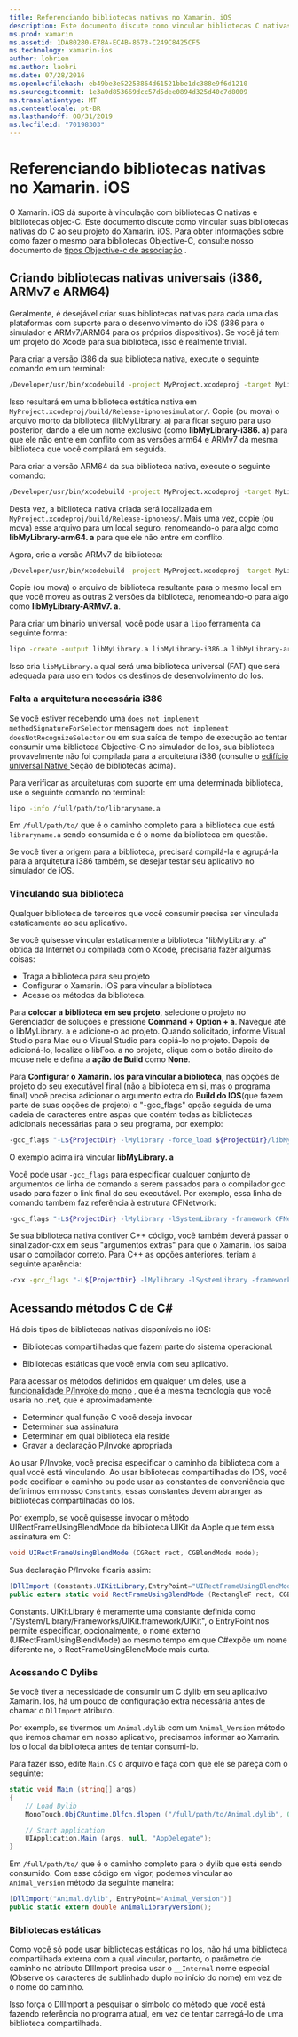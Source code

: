 ```yaml
---
title: Referenciando bibliotecas nativas no Xamarin. iOS
description: Este documento discute como vincular bibliotecas C nativas em um aplicativo Xamarin. iOS. Ele descreve como criar bibliotecas nativas universais e acessar métodos C#C do.
ms.prod: xamarin
ms.assetid: 1DA80280-E78A-EC4B-8673-C249C8425CF5
ms.technology: xamarin-ios
author: lobrien
ms.author: laobri
ms.date: 07/28/2016
ms.openlocfilehash: eb49be3e52258864d61521bbe1dc388e9f6d1210
ms.sourcegitcommit: 1e3a0d853669dcc57d5dee0894d325d40c7d8009
ms.translationtype: MT
ms.contentlocale: pt-BR
ms.lasthandoff: 08/31/2019
ms.locfileid: "70198303"
---
```

# <a name="referencing-native-libraries-in-xamarinios"></a>Referenciando bibliotecas nativas no Xamarin. iOS

O Xamarin. iOS dá suporte à vinculação com bibliotecas C nativas e bibliotecas objec-C. Este documento discute como vincular suas bibliotecas nativas do C ao seu projeto do Xamarin. iOS. Para obter informações sobre como fazer o mesmo para bibliotecas Objective-C, consulte nosso documento de [tipos Objective-c de associação](~/ios/platform/binding-objective-c/index.md) .

<a name="building_native" />

## <a name="building-universal-native-libraries-i386-armv7-and-arm64"></a>Criando bibliotecas nativas universais (i386, ARMv7 e ARM64)

Geralmente, é desejável criar suas bibliotecas nativas para cada uma das plataformas com suporte para o desenvolvimento do iOS (i386 para o simulador e ARMv7/ARM64 para os próprios dispositivos). Se você já tem um projeto do Xcode para sua biblioteca, isso é realmente trivial.

Para criar a versão i386 da sua biblioteca nativa, execute o seguinte comando em um terminal:

```bash
/Developer/usr/bin/xcodebuild -project MyProject.xcodeproj -target MyLibrary -sdk iphonesimulator -arch i386 -configuration Release clean build
```

Isso resultará em uma biblioteca estática nativa em `MyProject.xcodeproj/build/Release-iphonesimulator/`. Copie (ou mova) o arquivo morto da biblioteca (libMyLibrary. a) para ficar seguro para uso posterior, dando a ele um nome exclusivo (como **libMyLibrary-i386. a**) para que ele não entre em conflito com as versões arm64 e ARMv7 da mesma biblioteca que você compilará em seguida.

Para criar a versão ARM64 da sua biblioteca nativa, execute o seguinte comando:

```bash
/Developer/usr/bin/xcodebuild -project MyProject.xcodeproj -target MyLibrary -sdk iphoneos -arch arm64 -configuration Release clean build
```

Desta vez, a biblioteca nativa criada será localizada em `MyProject.xcodeproj/build/Release-iphoneos/`. Mais uma vez, copie (ou mova) esse arquivo para um local seguro, renomeando-o para algo como **libMyLibrary-arm64. a** para que ele não entre em conflito.

Agora, crie a versão ARMv7 da biblioteca:

```bash
/Developer/usr/bin/xcodebuild -project MyProject.xcodeproj -target MyLibrary -sdk iphoneos -arch armv7 -configuration Release clean build
```

Copie (ou mova) o arquivo de biblioteca resultante para o mesmo local em que você moveu as outras 2 versões da biblioteca, renomeando-o para algo como **libMyLibrary-ARMv7. a**.

Para criar um binário universal, você pode usar a `lipo` ferramenta da seguinte forma:

```bash
lipo -create -output libMyLibrary.a libMyLibrary-i386.a libMyLibrary-arm64.a libMyLibrary-armv7.a
```

Isso cria `libMyLibrary.a` qual será uma biblioteca universal (FAT) que será adequada para uso em todos os destinos de desenvolvimento do Ios.


### <a name="missing-required-architecture-i386"></a>Falta a arquitetura necessária i386

Se você estiver recebendo uma `does not implement methodSignatureForSelector` mensagem `does not implement doesNotRecognizeSelector` ou em sua saída de tempo de execução ao tentar consumir uma biblioteca Objective-C no simulador de Ios, sua biblioteca provavelmente não foi compilada para a arquitetura i386 (consulte o [edifício universal Native ](#building_native)Seção de bibliotecas acima).

Para verificar as arquiteturas com suporte em uma determinada biblioteca, use o seguinte comando no terminal:

```bash
lipo -info /full/path/to/libraryname.a
```

Em `/full/path/to/` que é o caminho completo para a biblioteca que está `libraryname.a` sendo consumida e é o nome da biblioteca em questão.

Se você tiver a origem para a biblioteca, precisará compilá-la e agrupá-la para a arquitetura i386 também, se desejar testar seu aplicativo no simulador de iOS.

### <a name="linking-your-library"></a>Vinculando sua biblioteca

Qualquer biblioteca de terceiros que você consumir precisa ser vinculada estaticamente ao seu aplicativo. 

Se você quisesse vincular estaticamente a biblioteca "libMyLibrary. a" obtida da Internet ou compilada com o Xcode, precisaria fazer algumas coisas:

- Traga a biblioteca para seu projeto
- Configurar o Xamarin. iOS para vincular a biblioteca
- Acesse os métodos da biblioteca.


Para **colocar a biblioteca em seu projeto**, selecione o projeto no Gerenciador de soluções e pressione **Command + Option + a**. Navegue até o libMyLibrary. a e adicione-o ao projeto. Quando solicitado, informe Visual Studio para Mac ou o Visual Studio para copiá-lo no projeto. Depois de adicioná-lo, localize o libFoo. a no projeto, clique com o botão direito do mouse nele e defina a **ação de Build** como **None**.

Para **Configurar o Xamarin. Ios para vincular a biblioteca**, nas opções de projeto do seu executável final (não a biblioteca em si, mas o programa final) você precisa adicionar o argumento extra do **Build do IOS**(que fazem parte de suas opções de projeto) o "-gcc_flags" opção seguida de uma cadeia de caracteres entre aspas que contém todas as bibliotecas adicionais necessárias para o seu programa, por exemplo:

```bash
-gcc_flags "-L${ProjectDir} -lMylibrary -force_load ${ProjectDir}/libMyLibrary.a"
```

O exemplo acima irá vincular **libMyLibrary. a**

Você pode usar `-gcc_flags` para especificar qualquer conjunto de argumentos de linha de comando a serem passados para o compilador gcc usado para fazer o link final do seu executável. Por exemplo, essa linha de comando também faz referência à estrutura CFNetwork:

```bash
-gcc_flags "-L${ProjectDir} -lMylibrary -lSystemLibrary -framework CFNetwork -force_load ${ProjectDir}/libMyLibrary.a"
```

Se sua biblioteca nativa contiver C++ código, você também deverá passar o sinalizador-cxx em seus "argumentos extras" para que o Xamarin. Ios saiba usar o compilador correto. Para C++ as opções anteriores, teriam a seguinte aparência:

```bash
-cxx -gcc_flags "-L${ProjectDir} -lMylibrary -lSystemLibrary -framework CFNetwork -force_load ${ProjectDir}/libMyLibrary.a"
```

<a name="Accessing_C_Methods_from_C#" />

## <a name="accessing-c-methods-from-c35"></a>Acessando métodos C de C&#35;

Há dois tipos de bibliotecas nativas disponíveis no iOS:

- Bibliotecas compartilhadas que fazem parte do sistema operacional.

- Bibliotecas estáticas que você envia com seu aplicativo.


Para acessar os métodos definidos em qualquer um deles, use a [funcionalidade P/Invoke do mono](https://www.mono-project.com/docs/advanced/pinvoke/) , que é a mesma tecnologia que você usaria no .net, que é aproximadamente:

- Determinar qual função C você deseja invocar
- Determinar sua assinatura
- Determinar em qual biblioteca ela reside
- Gravar a declaração P/Invoke apropriada

Ao usar P/Invoke, você precisa especificar o caminho da biblioteca com a qual você está vinculando. Ao usar bibliotecas compartilhadas do IOS, você pode codificar o caminho ou pode usar as constantes de conveniência que definimos em nosso `Constants`, essas constantes devem abranger as bibliotecas compartilhadas do Ios.

Por exemplo, se você quisesse invocar o método UIRectFrameUsingBlendMode da biblioteca UIKit da Apple que tem essa assinatura em C:

```csharp
void UIRectFrameUsingBlendMode (CGRect rect, CGBlendMode mode);
```

Sua declaração P/Invoke ficaria assim:

```csharp
[DllImport (Constants.UIKitLibrary,EntryPoint="UIRectFrameUsingBlendMode")]
public extern static void RectFrameUsingBlendMode (RectangleF rect, CGBlendMode blendMode);
```

Constants. UIKitLibrary é meramente uma constante definida como "/System/Library/Frameworks/UIKit.framework/UIKit", o EntryPoint nos permite especificar, opcionalmente, o nome externo (UIRectFramUsingBlendMode) ao mesmo tempo em que C#expõe um nome diferente no, o RectFrameUsingBlendMode mais curta.

<a name="Accessing_C_Dylibs" />

### <a name="accessing-c-dylibs"></a>Acessando C Dylibs

Se você tiver a necessidade de consumir um C dylib em seu aplicativo Xamarin. Ios, há um pouco de configuração extra necessária antes de chamar o `DllImport` atributo.

Por exemplo, se tivermos um `Animal.dylib` com um `Animal_Version` método que iremos chamar em nosso aplicativo, precisamos informar ao Xamarin. Ios o local da biblioteca antes de tentar consumi-lo.

Para fazer isso, edite `Main.CS` o arquivo e faça com que ele se pareça com o seguinte:

```csharp
static void Main (string[] args)
{
    // Load Dylib
    MonoTouch.ObjCRuntime.Dlfcn.dlopen ("/full/path/to/Animal.dylib", 0);

    // Start application
    UIApplication.Main (args, null, "AppDelegate");
}
```

Em `/full/path/to/` que é o caminho completo para o dylib que está sendo consumido. Com esse código em vigor, podemos vincular ao `Animal_Version` método da seguinte maneira:

```csharp
[DllImport("Animal.dylib", EntryPoint="Animal_Version")]
public static extern double AnimalLibraryVersion();
```

<a name="Static_Libraries" />

### <a name="static-libraries"></a>Bibliotecas estáticas

Como você só pode usar bibliotecas estáticas no Ios, não há uma biblioteca compartilhada externa com a qual vincular, portanto, o parâmetro de caminho no atributo DllImport precisa usar o `__Internal` nome especial (Observe os caracteres de sublinhado duplo no início do nome) em vez de o nome do caminho.

Isso força o DllImport a pesquisar o símbolo do método que você está fazendo referência no programa atual, em vez de tentar carregá-lo de uma biblioteca compartilhada.

